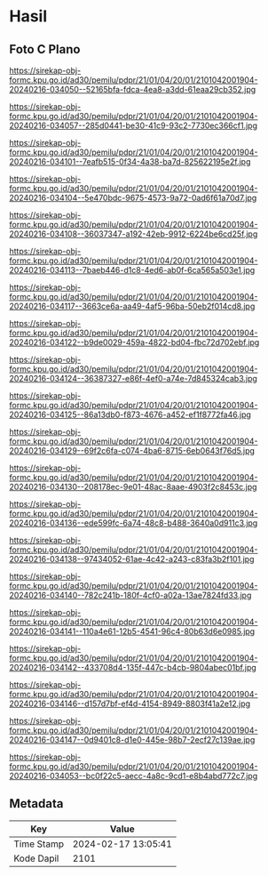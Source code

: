 # Hasil

## Foto C Plano

https://sirekap-obj-formc.kpu.go.id/ad30/pemilu/pdpr/21/01/04/20/01/2101042001904-20240216-034050--52165bfa-fdca-4ea8-a3dd-61eaa29cb352.jpg

https://sirekap-obj-formc.kpu.go.id/ad30/pemilu/pdpr/21/01/04/20/01/2101042001904-20240216-034057--285d0441-be30-41c9-93c2-7730ec366cf1.jpg

https://sirekap-obj-formc.kpu.go.id/ad30/pemilu/pdpr/21/01/04/20/01/2101042001904-20240216-034101--7eafb515-0f34-4a38-ba7d-825622195e2f.jpg

https://sirekap-obj-formc.kpu.go.id/ad30/pemilu/pdpr/21/01/04/20/01/2101042001904-20240216-034104--5e470bdc-9675-4573-9a72-0ad6f61a70d7.jpg

https://sirekap-obj-formc.kpu.go.id/ad30/pemilu/pdpr/21/01/04/20/01/2101042001904-20240216-034108--36037347-a192-42eb-9912-6224be6cd25f.jpg

https://sirekap-obj-formc.kpu.go.id/ad30/pemilu/pdpr/21/01/04/20/01/2101042001904-20240216-034113--7baeb446-d1c8-4ed6-ab0f-6ca565a503e1.jpg

https://sirekap-obj-formc.kpu.go.id/ad30/pemilu/pdpr/21/01/04/20/01/2101042001904-20240216-034117--3663ce6a-aa49-4af5-96ba-50eb2f014cd8.jpg

https://sirekap-obj-formc.kpu.go.id/ad30/pemilu/pdpr/21/01/04/20/01/2101042001904-20240216-034122--b9de0029-459a-4822-bd04-fbc72d702ebf.jpg

https://sirekap-obj-formc.kpu.go.id/ad30/pemilu/pdpr/21/01/04/20/01/2101042001904-20240216-034124--36387327-e86f-4ef0-a74e-7d845324cab3.jpg

https://sirekap-obj-formc.kpu.go.id/ad30/pemilu/pdpr/21/01/04/20/01/2101042001904-20240216-034125--86a13db0-f873-4676-a452-ef1f8772fa46.jpg

https://sirekap-obj-formc.kpu.go.id/ad30/pemilu/pdpr/21/01/04/20/01/2101042001904-20240216-034129--69f2c6fa-c074-4ba6-8715-6eb0643f76d5.jpg

https://sirekap-obj-formc.kpu.go.id/ad30/pemilu/pdpr/21/01/04/20/01/2101042001904-20240216-034130--208178ec-9e01-48ac-8aae-4903f2c8453c.jpg

https://sirekap-obj-formc.kpu.go.id/ad30/pemilu/pdpr/21/01/04/20/01/2101042001904-20240216-034136--ede599fc-6a74-48c8-b488-3640a0d911c3.jpg

https://sirekap-obj-formc.kpu.go.id/ad30/pemilu/pdpr/21/01/04/20/01/2101042001904-20240216-034138--97434052-61ae-4c42-a243-c83fa3b2f101.jpg

https://sirekap-obj-formc.kpu.go.id/ad30/pemilu/pdpr/21/01/04/20/01/2101042001904-20240216-034140--782c241b-180f-4cf0-a02a-13ae7824fd33.jpg

https://sirekap-obj-formc.kpu.go.id/ad30/pemilu/pdpr/21/01/04/20/01/2101042001904-20240216-034141--110a4e61-12b5-4541-96c4-80b63d6e0985.jpg

https://sirekap-obj-formc.kpu.go.id/ad30/pemilu/pdpr/21/01/04/20/01/2101042001904-20240216-034142--433708d4-135f-447c-b4cb-9804abec01bf.jpg

https://sirekap-obj-formc.kpu.go.id/ad30/pemilu/pdpr/21/01/04/20/01/2101042001904-20240216-034146--d157d7bf-ef4d-4154-8949-8803f41a2e12.jpg

https://sirekap-obj-formc.kpu.go.id/ad30/pemilu/pdpr/21/01/04/20/01/2101042001904-20240216-034147--0d9401c8-d1e0-445e-98b7-2ecf27c139ae.jpg

https://sirekap-obj-formc.kpu.go.id/ad30/pemilu/pdpr/21/01/04/20/01/2101042001904-20240216-034053--bc0f22c5-aecc-4a8c-9cd1-e8b4abd772c7.jpg


## Metadata

| Key        | Value               |
| ---------- | ------------------- |
| Time Stamp | 2024-02-17 13:05:41 |
| Kode Dapil | 2101                |



